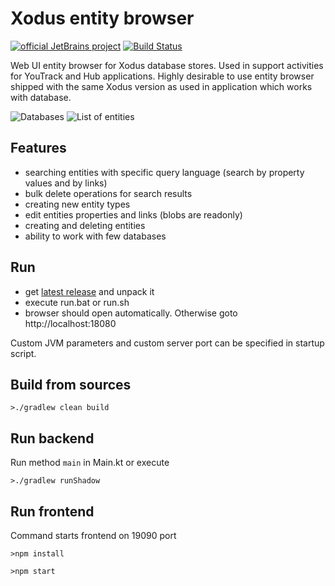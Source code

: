 # Xodus entity browser
[![official JetBrains project](https://jb.gg/badges/official.svg)](https://confluence.jetbrains.com/display/ALL/JetBrains+on+GitHub)
[![Build Status](https://travis-ci.org/JetBrains/xodus-entity-browser.svg?branch=master)](https://travis-ci.org/JetBrains/xodus-entity-browser)

Web UI entity browser for Xodus database stores. Used in support activities for YouTrack and Hub applications. Highly desirable to use entity browser shipped with the same Xodus version as used in application which works with database.

![Databases](https://raw.githubusercontent.com/JetBrains/xodus-entity-browser/master/screenshots/dbs.png)
![List of entities](https://raw.githubusercontent.com/JetBrains/xodus-entity-browser/master/screenshots/entities.png)

## Features

* searching entities with specific query language (search by property values and by links)
* bulk delete operations for search results
* creating new entity types
* edit entities properties and links (blobs are readonly)
* creating and deleting entities
* ability to work with few databases

## Run

* get [latest release](https://github.com/JetBrains/xodus-entity-browser/releases/download/v1.2.0/xodus-entity-browser-1.2.0.zip) and unpack it
* execute run.bat or run.sh
* browser should open automatically. Otherwise goto http://localhost:18080

Custom JVM parameters and custom server port can be specified in startup script.

## Build from sources

    >./gradlew clean build

## Run backend

Run method `main` in Main.kt or execute

    >./gradlew runShadow

## Run frontend

Command starts frontend on 19090 port

    >npm install

    >npm start
